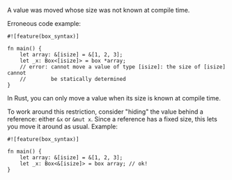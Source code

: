 A value was moved whose size was not known at compile time.

Erroneous code example:

```compile_fail,E0161
#![feature(box_syntax)]

fn main() {
    let array: &[isize] = &[1, 2, 3];
    let _x: Box<[isize]> = box *array;
    // error: cannot move a value of type [isize]: the size of [isize] cannot
    //        be statically determined
}
```

In Rust, you can only move a value when its size is known at compile time.

To work around this restriction, consider "hiding" the value behind a reference:
either `&x` or `&mut x`. Since a reference has a fixed size, this lets you move
it around as usual. Example:

```
#![feature(box_syntax)]

fn main() {
    let array: &[isize] = &[1, 2, 3];
    let _x: Box<&[isize]> = box array; // ok!
}
```
